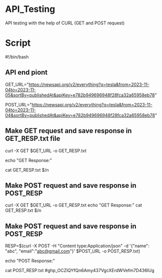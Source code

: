 # API_Testing
API testing with the help of CURL (GET and POST request) 

# Script 
#!/bin/bash

## API end piont

GET_URL="https://newsapi.org/v2/everything?q=tesla&from=2023-11-04to=2023-11-05&sortBy=publishedAt&apiKey=e782b949696948f28fca32a65958eb78"

POST_URL="https://newsapi.org/v2/everything?q=tesla&from=2023-11-04to=2023-11-04&sortBy=publishedAt&apiKey=e782b949696948f28fca32a65958eb78"

## Make GET request and save response in GET_RESP.txt file
curl -X GET $GET_URL -o GET_RESP.txt

echo "GET Response:"

cat GET_RESP.txt $/n
## Make POST request and save response in POST_RESP


curl -X GET $GET_URL -o GET_RESP.txt
echo "GET Response:"
cat GET_RESP.txt $/n

## Make POST request and save response in POST_RESP

RESP=$(curl -X POST -H "Content type:Application/json" -d '{"name": "abc", "email":"abc@gmail.com"}' $POST_URL -o POST_RESP.txt)

echo "POST Response:"

cat POST_RESP.txt
#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
